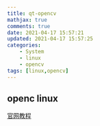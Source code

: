 ```yaml
---
title: qt-opencv
mathjax: true
comments: true
date: 2021-04-17 15:57:21
updated: 2021-04-17 15:57:25
categories:
    - System
    - linux
    - opencv
tags: [linux,opencv]
---
```


## openc linux

[官网教程](https://docs.opencv.org/master/d7/d9f/tutorial_linux_install.html "VLC tutorial_linux_install")

